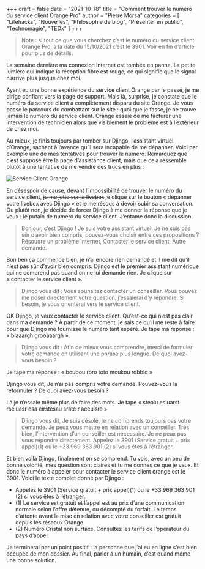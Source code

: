 +++
draft       = false
date        = "2021-10-18"
title       = "Comment trouver le numéro du service client Orange Pro"
author      = "Pierre Morsa"
categories  = [ "Lifehacks", "Nouvelles", "Philosophie de blog", "Présenter en public", "Technomagie", "TEDx" ]
+++

> Note : si tout ce que vous cherchez c’est le numéro du service client Orange Pro, à la date du 15/10/2021 c’est le 3901. Voir en fin d’article pour plus de détails.

La semaine dernière ma connexion internet est tombée en panne. La petite lumière qui indique la réception fibre est rouge, ce qui signifie que le signal n’arrive plus jusque chez moi.

Ayant eu une bonne expérience du service client Orange par le passé, je me dirige confiant vers la page de support. Mais là, surprise, je constate que le numéro du service client a complètement disparu du site Orange. Je vous passe le parcours du combattant sur le site : quoi que je fasse, je ne trouve jamais le numéro du service client. Orange essaie de me facturer une intervention de technicien alors que visiblement le problème est à l’extérieur de chez moi.

Au mieux, je finis toujours par tomber sur Djingo, l’assistant virtuel d’Orange, sachant à l’avance qu’il sera incapable de me dépanner. Voici par exemple une de mes tentatives pour trouver le numéro. Remarquez que c’est supposé être la page d’assistance client, mais que cela ressemble plutôt à une tentative de me vendre des trucs en plus :

![Service Client Orange](/pictures/2021/10/service-client-orange.jpg)

En désespoir de cause, devant l’impossibilité de trouver le numéro du service client, ~~je me jette sur la livebox~~ je clique sur le bouton « dépanner votre livebox avec Djingo » et je me résous à devoir subir sa conversation. Ou plutôt non, je décide de forcer Djingo à me donner la réponse que je veux : le putain de numéro du service client. J’entame donc la discussion. 

> Bonjour, c’est Djingo ! Je suis votre assistant virtuel. Je ne suis pas sûr d’avoir bien compris, pouvez-vous choisir entre ces propositions ? Résoudre un problème Internet, Contacter le service client, Autre demande.

Bon ben ça commence bien, je n’ai encore rien demandé et il me dit qu’il n’est pas sûr d’avoir bien compris. Djingo est le premier assistant numérique qui ne comprend pas quand on ne lui demande rien. Je clique sur « contacter le service client ».

> Djingo vous dit : Vous souhaitez contacter un conseiller. Vous pouvez me poser directement votre question, j’essaierai d’y répondre. Si besoin, je vous orienterai vers le service client.

OK Djingo, je veux contacter le service client. Qu’est-ce qui n’est pas clair dans ma demande ? À partir de ce moment, je sais ce qu’il me reste à faire pour que Djingo me fournisse le numéro tant espéré. Je tape ma réponse : « blaaargh grooaaargh ».

> Djingo vous dit : Afin de mieux vous comprendre, merci de formuler votre demande en utilisant une phrase plus longue. De quoi avez-vous besoin ?

Je tape ma réponse : « boubou roro toto moukou robblo »

Djingo vous dit, Je n’ai pas compris votre demande. Pouvez-vous la reformuler ? De quoi avez-vous besoin ?

Là je n’essaie même plus de faire des mots. Je tape « steaiu esiuarst rseiuasr osa eirstesau srate r aeeuisre »

> Djingo vous dit, Je suis désolé, je ne comprends toujours pas votre demande. Je peux vous mettre en relation avec un conseiller. Très bien, l’intervention d’un conseiller est nécessaire.  Je ne peux pas vous répondre directement. Appelez le 3901 (Service gratuit + prix appel)(1) ou le +33 969 363 901 (2) si vous êtes à l’étranger.

Et bien voilà Djingo, finalement on se comprend. Tu vois, avec un peu de bonne volonté, mes question sont claires et tu me donnes ce que je veux. Et donc le numéro à appeler pour contacter le service client orange est le 3901. Voici le texte complet donné par Djingo :

* Appelez le 3901 (Service gratuit + prix appel)(1) ou le +33 969 363 901 (2) si vous êtes à l’étranger.
* (1) Le service est gratuit et l’appel est au prix d’une communication normale selon l’offre détenue, ou décompté du forfait. Le temps d’attente avant la mise en relation avec votre conseiller est gratuit depuis les réseaux Orange.
* (2) Numéro Cristal non surtaxé. Consultez les tarifs de l’opérateur du pays d’appel. 

Je terminerai par un point positif : la personne que j’ai eu en ligne s’est bien occupée de mon dossier. Au final, parler à un humain, c’est quand même une bonne solution.